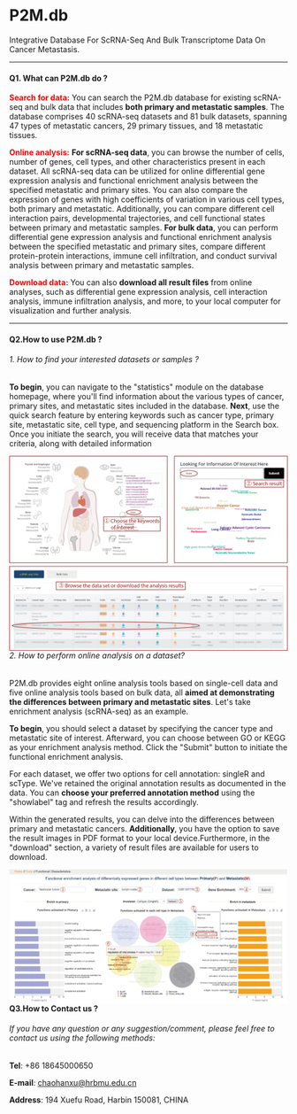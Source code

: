 # P2M.db

Integrative Database For ScRNA-Seq And Bulk Transcriptome Data On Cancer Metastasis.



---

#### Q1. What can P2M.db do ?

<font color=Red>**Search for data:**</font> You can search the P2M.db database for existing scRNA-seq and bulk data that includes **both primary and metastatic samples**. The database comprises 40 scRNA-seq datasets and 81 bulk datasets, spanning 47 types of metastatic cancers, 29 primary tissues, and 18 metastatic tissues.

<font color=Red>**Online analysis:**</font> **For scRNA-seq data**, you can browse the number of cells, number of genes, cell types, and other characteristics present in each dataset. All scRNA-seq data can be utilized for online differential gene expression analysis and functional enrichment analysis between the specified metastatic and primary sites. You can also compare the expression of genes with high coefficients of variation in various cell types, both primary and metastatic. Additionally, you can compare different cell interaction pairs, developmental trajectories, and cell functional states between primary and metastatic samples. **For bulk data**, you can perform differential gene expression analysis and functional enrichment analysis between the specified metastatic and primary sites, compare different protein-protein interactions, immune cell infiltration, and conduct survival analysis between primary and metastatic samples.

<font color=Red>**Download data:**</font> You can also **download all result files** from online analyses, such as differential gene expression analysis, cell interaction analysis, immune infiltration analysis, and more, to your local computer for visualization and further analysis.

---



#### Q2.How to use P2M.db ?

###### 1. How to find your interested datasets or samples ?

**To begin**, you can navigate to the "statistics" module on the database homepage, where you'll find information about the various types of cancer, primary sites, and metastatic sites included in the database. **Next**, use the quick search feature by entering keywords such as cancer type, primary site, metastatic site, cell type, and sequencing platform in the Search box. Once you initiate the search, you will receive data that matches your criteria, along with detailed information

<img src="md/help1.png" style="zoom:60%;" align="left"/>



###### 2. How to perform online analysis on a dataset?

P2M.db provides eight online analysis tools based on single-cell data and five online analysis tools based on bulk data, all **aimed at demonstrating the differences between primary and metastatic sites**. Let's take enrichment analysis (scRNA-seq) as an example.

**To begin**, you should select a dataset by specifying the cancer type and metastatic site of interest. Afterward, you can choose between GO or KEGG as your enrichment analysis method. Click the "Submit" button to initiate the functional enrichment analysis.

For each dataset, we offer two options for cell annotation: singleR and scType. We've retained the original annotation results as documented in the data. You can **choose your preferred annotation method** using the "showlabel" tag and refresh the results accordingly.

Within the generated results, you can delve into the differences between primary and metastatic cancers. **Additionally**, you have the option to save the result images in PDF format to your local device.Furthermore, in the "download" section, a variety of result files are available for users to download.

<img src="md/help2.png"  style="zoom:60%;" align="left"/>

---



#### Q3.How to Contact us ?

###### If you have any question or any suggestion/comment, please feel free to contact us using the following methods:

**Tel**: +86 18645000650

**E-mail**: chaohanxu@hrbmu.edu.cn

**Address**: 194 Xuefu Road, Harbin 150081, CHINA
